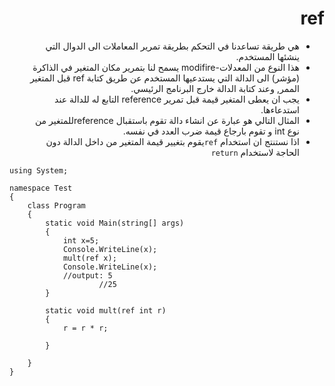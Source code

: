 <div dir="rtl" > 
 
# ref

 - هي طريقة تساعدنا في التحكم بطريقة تمرير المعاملات الى الدوال التي
   ينشئها المستخدم.
 - هذا النوع من المعدلات-modifire يسمح لنا بتمرير مكان  المتغير في الذاكرة (مؤشر) الى الدالة التي يستدعيها المستخدم  عن طريق كتابة ref قبل المتغير الممر, وعند كتابة الدالة خارج البرنامج الرئيسي.
 - يجب ان يعطى المتغير قيمة قبل تمرير reference التابع له للدالة عند استدعاءها.
 - المثال التالي هو عبارة عن انشاء دالة تقوم باستقبال referenceللمتغير من نوع int و تقوم بارجاع قيمة ضرب العدد في نفسه.
 - اذا نستنتج ان استخدام `ref`يقوم بتغيير قيمة المتغير من داخل الدالة دون الحاجة لاستخدام `return`

</div>

<div dir="ltr" align =left>

```
using System;

namespace Test
{
    class Program
    {
        static void Main(string[] args)
        {
            int x=5;
            Console.WriteLine(x);
            mult(ref x);
            Console.WriteLine(x);
            //output: 5
                    //25
        }

        static void mult(ref int r)
        {
            r = r * r;
            
        }
        
    }
}

```
</div>
